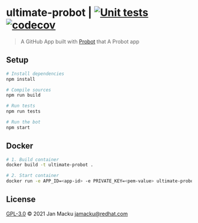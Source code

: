 # ultimate-probot | [![Unit tests](https://github.com/jamacku/ultimate-probot/actions/workflows/unit-tests.yml/badge.svg)](https://github.com/jamacku/ultimate-probot/actions/workflows/unit-tests.yml) [![codecov](https://codecov.io/gh/jamacku/ultimate-probot/branch/main/graph/badge.svg?token=unm06qu4vI)](https://codecov.io/gh/jamacku/ultimate-probot)

> A GitHub App built with [Probot](https://github.com/probot/probot) that A Probot app

## Setup

```sh
# Install dependencies
npm install

# Compile sources
npm run build

# Run tests
npm run tests

# Run the bot
npm start
```

## Docker

```sh
# 1. Build container
docker build -t ultimate-probot .

# 2. Start container
docker run -e APP_ID=<app-id> -e PRIVATE_KEY=<pem-value> ultimate-probot
```

## License

[GPL-3.0](LICENSE) © 2021 Jan Macku <jamacku@redhat.com>
